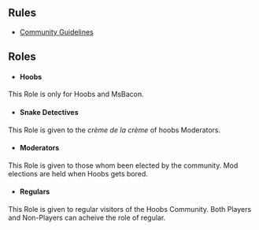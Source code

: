 ## Rules
* [Community Guidelines](/rules/community/)

## Roles
* #### Hoobs
This Role is only for Hoobs and MsBacon.

* #### Snake Detectives
This Role is given to the *crème de la crème* of hoobs Moderators.

* #### Moderators
This Role is given to those whom been elected by the community.  Mod elections are held when Hoobs gets bored.

* #### Regulars
This Role is given to regular visitors of the Hoobs Community.  Both Players and Non-Players can acheive the role of regular.  
